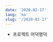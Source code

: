 ```yaml
---
date: '2020-02-17'
lang: 'ko'
slug: '/2020-02-17'
---
```


- 프로젝트 어덕행덕

<head>
  <html lang="ko-KR"/>
</head>

